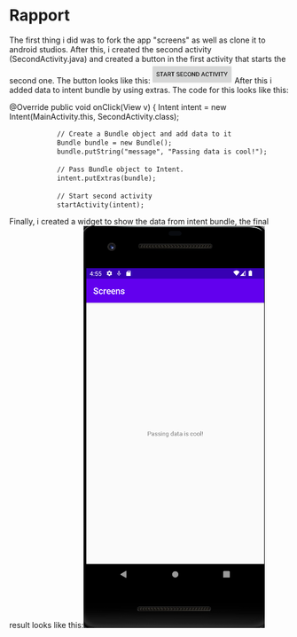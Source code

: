 
# Rapport

The first thing i did was to fork the app "screens" as well as 
clone it to android studios. After this, i created the second activity
(SecondActivity.java) and created a button in the first activity
that starts the second one. The button looks like this: ![img.png](img.png)
After this i added data to intent bundle by using extras. The code
for this looks like this:

@Override
public void onClick(View v) {
Intent intent = new Intent(MainActivity.this, SecondActivity.class);

                // Create a Bundle object and add data to it
                Bundle bundle = new Bundle();
                bundle.putString("message", "Passing data is cool!");

                // Pass Bundle object to Intent.
                intent.putExtras(bundle);

                // Start second activity
                startActivity(intent);

Finally, i created a widget to show the data from intent bundle, the final
result looks like this:![img_1.png](img_1.png)
